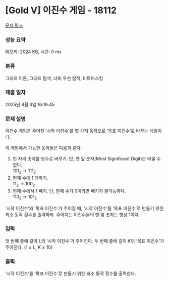 # [Gold V] 이진수 게임 - 18112 

[문제 링크](https://www.acmicpc.net/problem/18112) 

### 성능 요약

메모리: 2024 KB, 시간: 0 ms

### 분류

그래프 이론, 그래프 탐색, 너비 우선 탐색, 비트마스킹

### 제출 일자

2025년 8월 3일 16:19:45

### 문제 설명

<p>이진수 게임은 주어진 ‘시작 이진수’를 몇 가지 동작으로 ‘목표 이진수’로 바꾸는 게임이다.</p>

<p>이 게임에서 가능한 동작들은 다음과 같다.</p>

<ol>
	<li>한 자리 숫자를 보수로 바꾸기. 단, 맨 앞 숫자(Most Significant Digit)는 바꿀 수 없다.<br>
	101<sub>2</sub> → 111<sub>2</sub></li>
	<li>현재 수에 1 더하기.<br>
	11<sub>2</sub> → 100<sub>2</sub></li>
	<li>현재 수에서 1 빼기. 단, 현재 수가 0이라면 빼기가 불가능하다.<br>
	110<sub>2</sub> → 101<sub>2</sub></li>
</ol>

<p>‘시작 이진수’와 ‘목표 이진수’가 주어질 때, ‘시작 이진수’를 ‘목표 이진수’로 만들기 위한 최소 동작 횟수를 출력하라. 주어지는 이진수들의 맨 앞 숫자는 항상 1이다.</p>

### 입력 

 <p>첫 번째 줄에 길이 <em>L</em>의 ‘시작 이진수’가 주어진다. 두 번째 줄에 길이 <em>K</em>의 ‘목표 이진수’가 주어진다. (1 ≤ <em>L</em>, <em>K ≤ </em>10)</p>

### 출력 

 <p>‘시작 이진수’를 ‘목표 이진수’로 만들기 위한 최소 동작 횟수를 출력한다.</p>

